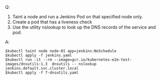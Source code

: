 Q:

1. Taint a node and run a Jenkins Pod on that specified node only.
2. Create a pod that has a liveness check
3. Use the utility nslookup to look up the DNS records of the service and pod.

A:

```shell
$kubectl taint node node-01 app=jenkins:NoSchedule
$kubectl apply -f jenkins.yaml
$kubectl run -it --rm --image=gcr.io/kubernetes-e2e-test-images/dnsutils:1.3  dnsutils -- nslookup jenkins.default.svc.cluster.local
$kubectl apply -f 7-dnsutils.yaml
```
